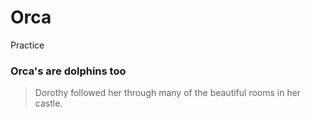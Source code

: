 # Orca
Practice
### Orca's are dolphins too 
> Dorothy followed her through many of the beautiful rooms in her castle.
